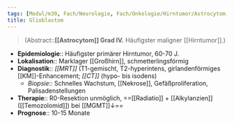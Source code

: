 ```yaml
---
tags: [Modul/m30, Fach/Neurologie, Fach/Onkologie/Hirntumor/Astrocytom, Art/Pathologie]
title: Glioblastom
---
```

> (Abstract::**[[Astrocytom]] Grad IV.** Häufigster maligner [[Hirntumor]].)
- **Epidemiologie**:: Häufigster primärer Hirntumor, 60-70 J.
- **Lokalisation**:: Marklager [[Großhirn]], schmetterlingsförmig
- **Diagnostik**:: *[[MRT]]* (T1-gemischt, T2-hyperintens, girlandenförmiges [[KM]]-Enhancement; *[[CT]]* (hypo- bis isodens)
	- *Biopsie*:: Schnelles Wachstum, [[Nekrose]], Gefäßproliferation, Palisadenstellungen
- **Therapie**:: R0-Resektion unmöglich, ==[[Radiatio]] + [[Alkylanzien]] ([[Temozolomid]]) bei [[MGMT]]↓==
- **Prognose**:: 10-15 Monate